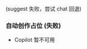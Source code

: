 <!-- 自动生成: 日期 2025-10-08  序号 1  主题: 文档信息架构  模式:${CREATIVE_LEVEL} -->

(suggest 失败，尝试 chat 回退)
### 自动创作占位 (失败)
- Copilot 暂不可用
